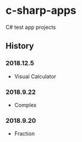 # c-sharp-apps
C# test app projects

## History

### 2018.12.5
- Visual Calculator

### 2018.9.22
- Complex

### 2018.9.20
- Fraction

